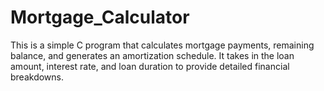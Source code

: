 # Mortgage_Calculator
This is a simple C program that calculates mortgage payments, remaining balance, and generates an amortization schedule. It takes in the loan amount, interest rate, and loan duration to provide detailed financial breakdowns.
